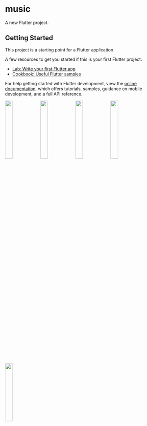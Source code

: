 # music

A new Flutter project.

## Getting Started

This project is a starting point for a Flutter application.

A few resources to get you started if this is your first Flutter project:

- [Lab: Write your first Flutter app](https://docs.flutter.dev/get-started/codelab)
- [Cookbook: Useful Flutter samples](https://docs.flutter.dev/cookbook)

For help getting started with Flutter development, view the
[online documentation](https://docs.flutter.dev/), which offers tutorials,
samples, guidance on mobile development, and a full API reference.
<p>
<img src="https://user-images.githubusercontent.com/119123480/228573913-90c8bc1c-68e7-4eea-a1ed-6514f10ca5c6.png"width=22%,height=35%>
<img src="https://user-images.githubusercontent.com/119123480/228574515-3dc6f6ba-3bc5-4336-87d9-6cf826c0dbd9.png"width=22%,height=35%>
<img src="https://user-images.githubusercontent.com/119123480/228575323-d7a4bb9d-da50-4cfe-9f4c-f9b2e6e7fd66.png"width=22%,height=35%>
<img src="https://user-images.githubusercontent.com/119123480/228576238-de116125-f2d6-4099-a9f8-b5d2a1715d84.png"width=22%,height=35%>
<img src="https://user-images.githubusercontent.com/119123480/228578684-47552b4a-289b-4163-89d1-2e319f14e8c0.png"width=22%,height=35%>

<p>
